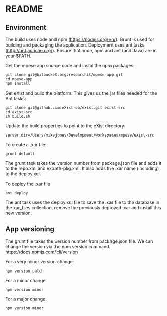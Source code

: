 # README

## Environment

The build uses node and npm (https://nodejs.org/en/). Grunt is used for
building and packaging the application. Deployment uses ant tasks (http://ant.apache.org/).
Ensure that node, npm and ant (and Java) are in your $PATH.

Get the mpese app source code and instal the npm packages:

```
git clone git@bitbucket.org:researchit/mpese-app.git
cd mpese-app
npm install
```

Get eXist and build the platform. This gives us the jar files needed for the Ant tasks:

```
git clone git@github.com:eXist-db/exist.git exist-src
cd exist-src
sh build.sh
```

Update the build.properties to point to the eXist directory:

```
server.dir=/Users/mikejones/Development/workspaces/mpese/exist-src
```

To create a .xar file:

```
grunt default
```

The grunt task takes the version number from package.json file and adds it to the repo.xml and expath-pkg.xml. It also adds the .xar name (including) to the deploy.xql.

To deploy the .xar file

```
ant deploy
```

The ant task uses the deploy.xql file to save the .xar file to the database in the xar_files collection, remove the previously deployed .xar and install this new version.

## App versioning

The grunt file takes the version number from package.json file. We can
change the version via the npm version command. https://docs.npmjs.com/cli/version

For a very minor version change:

```
npm version patch
```

For a minor change:

```
npm version minor
```

For a major change:

```
npm version minor
```